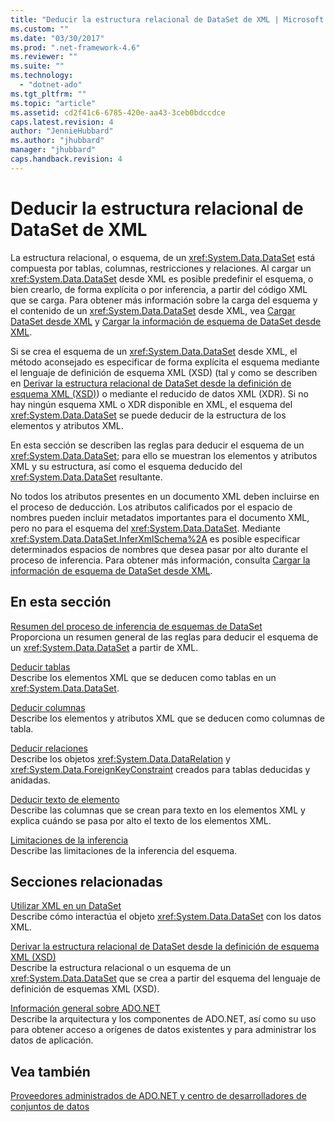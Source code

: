 ```yaml
---
title: "Deducir la estructura relacional de DataSet de XML | Microsoft Docs"
ms.custom: ""
ms.date: "03/30/2017"
ms.prod: ".net-framework-4.6"
ms.reviewer: ""
ms.suite: ""
ms.technology: 
  - "dotnet-ado"
ms.tgt_pltfrm: ""
ms.topic: "article"
ms.assetid: cd2f41c6-6785-420e-aa43-3ceb0bdccdce
caps.latest.revision: 4
author: "JennieHubbard"
ms.author: "jhubbard"
manager: "jhubbard"
caps.handback.revision: 4
---
```

# Deducir la estructura relacional de DataSet de XML
La estructura relacional, o esquema, de un <xref:System.Data.DataSet> está compuesta por tablas, columnas, restricciones y relaciones.  Al cargar un <xref:System.Data.DataSet> desde XML es posible predefinir el esquema, o bien crearlo, de forma explícita o por inferencia, a partir del código XML que se carga.  Para obtener más información sobre la carga del esquema y el contenido de un <xref:System.Data.DataSet> desde XML, vea [Cargar DataSet desde XML](../../../../../docs/framework/data/adonet/dataset-datatable-dataview/loading-a-dataset-from-xml.md) y [Cargar la información de esquema de DataSet desde XML](../../../../../docs/framework/data/adonet/dataset-datatable-dataview/loading-dataset-schema-information-from-xml.md).  
  
 Si se crea el esquema de un <xref:System.Data.DataSet> desde XML, el método aconsejado es especificar de forma explícita el esquema mediante el lenguaje de definición de esquema XML \(XSD\) \(tal y como se describen en [Derivar la estructura relacional de DataSet desde la definición de esquema XML \(XSD\)](../../../../../docs/framework/data/adonet/dataset-datatable-dataview/deriving-dataset-relational-structure-from-xml-schema-xsd.md)\) o mediante el reducido de datos XML \(XDR\).  Si no hay ningún esquema XML o XDR disponible en XML, el esquema del <xref:System.Data.DataSet> se puede deducir de la estructura de los elementos y atributos XML.  
  
 En esta sección se describen las reglas para deducir el esquema de un <xref:System.Data.DataSet>; para ello se muestran los elementos y atributos XML y su estructura, así como el esquema deducido del <xref:System.Data.DataSet> resultante.  
  
 No todos los atributos presentes en un documento XML deben incluirse en el proceso de deducción.  Los atributos calificados por el espacio de nombres pueden incluir metadatos importantes para el documento XML, pero no para el esquema del <xref:System.Data.DataSet>.  Mediante <xref:System.Data.DataSet.InferXmlSchema%2A> es posible especificar determinados espacios de nombres que desea pasar por alto durante el proceso de inferencia.  Para obtener más información, consulta [Cargar la información de esquema de DataSet desde XML](../../../../../docs/framework/data/adonet/dataset-datatable-dataview/loading-dataset-schema-information-from-xml.md).  
  
## En esta sección  
 [Resumen del proceso de inferencia de esquemas de DataSet](../../../../../docs/framework/data/adonet/dataset-datatable-dataview/summary-of-the-dataset-schema-inference-process.md)  
 Proporciona un resumen general de las reglas para deducir el esquema de un <xref:System.Data.DataSet> a partir de XML.  
  
 [Deducir tablas](../../../../../docs/framework/data/adonet/dataset-datatable-dataview/inferring-tables.md)  
 Describe los elementos XML que se deducen como tablas en un <xref:System.Data.DataSet>.  
  
 [Deducir columnas](../../../../../docs/framework/data/adonet/dataset-datatable-dataview/inferring-columns.md)  
 Describe los elementos y atributos XML que se deducen como columnas de tabla.  
  
 [Deducir relaciones](../../../../../docs/framework/data/adonet/dataset-datatable-dataview/inferring-relationships.md)  
 Describe los objetos <xref:System.Data.DataRelation> y <xref:System.Data.ForeignKeyConstraint> creados para tablas deducidas y anidadas.  
  
 [Deducir texto de elemento](../../../../../docs/framework/data/adonet/dataset-datatable-dataview/inferring-element-text.md)  
 Describe las columnas que se crean para texto en los elementos XML y explica cuándo se pasa por alto el texto de los elementos XML.  
  
 [Limitaciones de la inferencia](../../../../../docs/framework/data/adonet/dataset-datatable-dataview/inference-limitations.md)  
 Describe las limitaciones de la inferencia del esquema.  
  
## Secciones relacionadas  
 [Utilizar XML en un DataSet](../../../../../docs/framework/data/adonet/dataset-datatable-dataview/using-xml-in-a-dataset.md)  
 Describe cómo interactúa el objeto <xref:System.Data.DataSet> con los datos XML.  
  
 [Derivar la estructura relacional de DataSet desde la definición de esquema XML \(XSD\)](../../../../../docs/framework/data/adonet/dataset-datatable-dataview/deriving-dataset-relational-structure-from-xml-schema-xsd.md)  
 Describe la estructura relacional o un esquema de un <xref:System.Data.DataSet> que se crea a partir del esquema del lenguaje de definición de esquemas XML \(XSD\).  
  
 [Información general sobre ADO.NET](../../../../../docs/framework/data/adonet/ado-net-overview.md)  
 Describe la arquitectura y los componentes de ADO.NET, así como su uso para obtener acceso a orígenes de datos existentes y para administrar los datos de aplicación.  
  
## Vea también  
 [Proveedores administrados de ADO.NET y centro de desarrolladores de conjuntos de datos](http://go.microsoft.com/fwlink/?LinkId=217917)